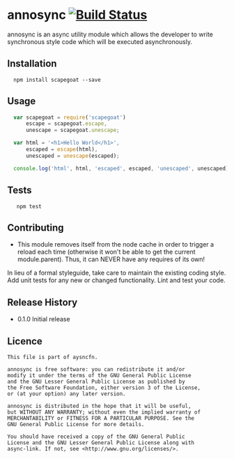 annosync [![Build Status](https://travis-ci.org/theporchrat/node-simple-chainable.png?branch=master)](https://travis-ci.org/theporchrat/node-simple-chainable)
=========

annosync is an async utility module which allows the developer to write
synchronous style code which will be executed asynchronously.

## Installation

```shell
  npm install scapegoat --save
```

## Usage

```js
  var scapegoat = require('scapegoat')
      escape = scapegoat.escape,
      unescape = scapegoat.unescape;

  var html = '<h1>Hello World</h1>',
      escaped = escape(html),
      unescaped = unescape(escaped);

  console.log('html', html, 'escaped', escaped, 'unescaped', unescaped);
```

## Tests

```shell
   npm test
```

## Contributing

* This module removes itself from the node cache in order to trigger a reload
  each time (otherwise it won't be able to get the current module.parent). Thus,
  it can NEVER have any requires of its own!

In lieu of a formal styleguide, take care to maintain the existing coding style.
Add unit tests for any new or changed functionality. Lint and test your code.

## Release History

* 0.1.0 Initial release

## Licence
    This file is part of aysncfn.

    annosync is free software: you can redistribute it and/or 
    modify it under the terms of the GNU General Public License
    and the GNU Lesser General Public License as published by 
    the Free Software Foundation, either version 3 of the License,
    or (at your option) any later version.

    annosync is distributed in the hope that it will be useful,
    but WITHOUT ANY WARRANTY; without even the implied warranty of
    MERCHANTABILITY or FITNESS FOR A PARTICULAR PURPOSE. See the
    GNU General Public License for more details.

    You should have received a copy of the GNU General Public 
    License and the GNU Lesser General Public License along with
    async-link. If not, see <http://www.gnu.org/licenses/>.
